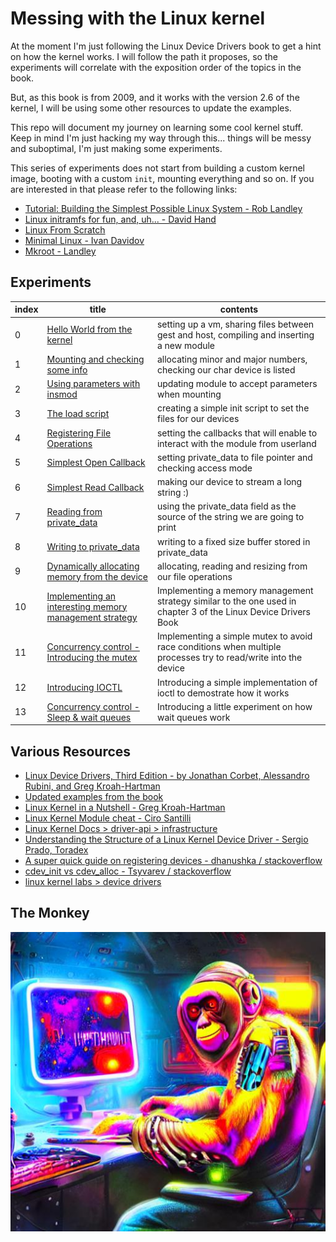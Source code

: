 # Messing with the Linux kernel

At the moment I'm just following the Linux Device Drivers book to get a hint on how the kernel works. I will follow the path it proposes, so the experiments will correlate with the exposition order of the topics in the book.

But, as this book is from 2009, and it works with the version 2.6 of the kernel, I will be using some other resources to update the examples.

This repo will document my journey on learning some cool kernel stuff.
Keep in mind I'm just hacking my way through this... things will be messy and suboptimal, I'm just making some experiments.

This series of experiments does not start from building a custom kernel image, booting with a custom `init`, mounting everything and so on. If you are interested in that please refer to the following links:

- [Tutorial: Building the Simplest Possible Linux System - Rob Landley](https://www.youtube.com/watch?v=Sk9TatW9ino)
- [Linux initramfs for fun, and, uh... - David Hand](https://www.youtube.com/watch?v=KQjRnuwb7is)
- [Linux From Scratch](https://www.linuxfromscratch.org/)
- [Minimal Linux - Ivan Davidov](https://github.com/ivandavidov/minimal/)
- [Mkroot - Landley](https://github.com/landley/mkroot)

## Experiments

| index | title                                                                                  | contents                                                                                                        |
| ----- | -------------------------------------------------------------------------------------- | --------------------------------------------------------------------------------------------------------------- |
| 0     | [Hello World from the kernel](./00_hello_world/)                                       | setting up a vm, sharing files between gest and host, compiling and inserting a new module                      |
| 1     | [Mounting and checking some info](./01_mounting_and_checking/)                         | allocating minor and major numbers, checking our char device is listed                                          |
| 2     | [Using parameters with insmod](./02_insmod_parameters/)                                | updating module to accept parameters when mounting                                                              |
| 3     | [The load script](./03_load_script/)                                                   | creating a simple init script to set the files for our devices                                                  |
| 4     | [Registering File Operations](./04_registering_file_operations/)                       | setting the callbacks that will enable to interact with the module from userland                                |
| 5     | [Simplest Open Callback](./05_simplest_open_fop/)                                      | setting private_data to file pointer and checking access mode                                                   |
| 6     | [Simplest Read Callback](./06_simplest_read_fop/)                                      | making our device to stream a long string :)                                                                    |
| 7     | [Reading from private_data](./07_reading_from_private_data/)                           | using the private_data field as the source of the string we are going to print                                  |
| 8     | [Writing to private_data](./08_write_fop/)                                             | writing to a fixed size buffer stored in private_data                                                           |
| 9     | [Dynamically allocating memory from the device](./09_dynamically_allocating_a_buffer/) | allocating, reading and resizing from our file operations                                                       |
| 10    | [Implementing an interesting memory management strategy](./10_simple_pagination/)      | Implementing a memory management strategy similar to the one used in chapter 3 of the Linux Device Drivers Book |
| 11    | [Concurrency control - Introducing the mutex](./11_introducing_the_mutex/)             | Implementing a simple mutex to avoid race conditions when multiple processes try to read/write into the device  |
| 12    | [Introducing IOCTL](./12_adding_ioctl/)                                                | Introducing a simple implementation of ioctl to demostrate how it works                                         |
| 13    | [Concurrency control - Sleep & wait queues](./13_sleepy_example/)                      | Introducing a little experiment on how wait queues work                                                         |

## Various Resources

- [Linux Device Drivers, Third Edition - by Jonathan Corbet, Alessandro Rubini, and Greg Kroah-Hartman](https://lwn.net/Kernel/LDD3)
- [Updated examples from the book](https://github.com/martinezjavier/ldd3)
- [Linux Kernel in a Nutshell - Greg Kroah-Hartman](http://www.kroah.com/lkn/)
- [Linux Kernel Module cheat - Ciro Santilli](https://cirosantilli.com/linux-kernel-module-cheat/)
- [Linux Kernel Docs > driver-api > infrastructure](https://www.kernel.org/doc/html/latest/driver-api/infrastructure.html)
- [Understanding the Structure of a Linux Kernel Device Driver - Sergio Prado, Toradex](https://www.youtube.com/watch?v=pIUTaMKq0Xc)
- [A super quick guide on registering devices - dhanushka / stackoverflow ](https://stackoverflow.com/a/48837481/11280510)
- [cdev_init vs cdev_alloc - Tsyvarev / stackoverflow](https://stackoverflow.com/questions/70004545/cdev-alloc-vs-cdev-init)
- [linux kernel labs > device drivers](https://linux-kernel-labs.github.io/refs/heads/master/labs/device_drivers.html)

## The Monkey

![The Monkey](the_monke.jpg)
